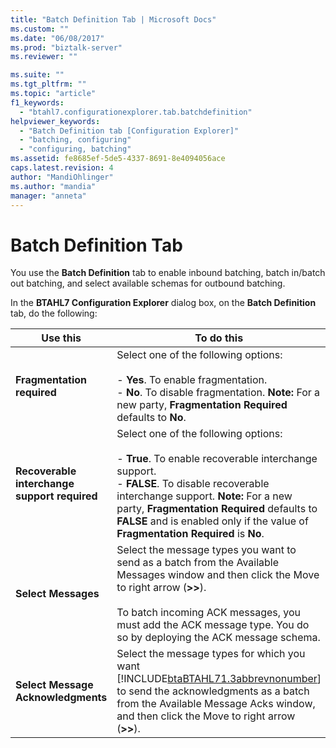 ```yaml
---
title: "Batch Definition Tab | Microsoft Docs"
ms.custom: ""
ms.date: "06/08/2017"
ms.prod: "biztalk-server"
ms.reviewer: ""

ms.suite: ""
ms.tgt_pltfrm: ""
ms.topic: "article"
f1_keywords: 
  - "btahl7.configurationexplorer.tab.batchdefinition"
helpviewer_keywords: 
  - "Batch Definition tab [Configuration Explorer]"
  - "batching, configuring"
  - "configuring, batching"
ms.assetid: fe8685ef-5de5-4337-8691-8e4094056ace
caps.latest.revision: 4
author: "MandiOhlinger"
ms.author: "mandia"
manager: "anneta"
---
```

# Batch Definition Tab
You use the **Batch Definition** tab to enable inbound batching, batch in/batch out batching, and select available schemas for outbound batching.  
  
 In the **BTAHL7 Configuration Explorer** dialog box, on the **Batch Definition** tab, do the following:  
  
|Use this|To do this|  
|--------------|----------------|  
|**Fragmentation required**|Select one of the following options:<br /><br /> -   **Yes**. To enable fragmentation.<br />-   **No**. To disable fragmentation. **Note:**  For a new party, **Fragmentation Required** defaults to **No**.|  
|**Recoverable interchange support required**|Select one of the following options:<br /><br /> -   **True**. To enable recoverable interchange support.<br />-   **FALSE**. To disable recoverable interchange support. **Note:**  For a new party, **Fragmentation Required** defaults to **FALSE** and is enabled only if the value of **Fragmentation Required** is **No**.|  
|**Select Messages**|Select the message types you want to send as a batch from the Available Messages window and then click the Move to right arrow (**>>**).<br /><br /> To batch incoming ACK messages, you must add the ACK message type. You do so by deploying the ACK message schema.|  
|**Select Message Acknowledgments**|Select the message types for which you want [!INCLUDE[btaBTAHL71.3abbrevnonumber](../../includes/btabtahl71-3abbrevnonumber-md.md)] to send the acknowledgments as a batch from the Available Message Acks window, and then click the Move to right arrow (**>>**).|